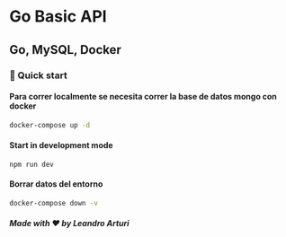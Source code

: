 # Go Basic API

## Go, MySQL, Docker

### 🚀 Quick start

#### Para correr localmente se necesita correr la base de datos mongo con docker

```bash
docker-compose up -d
```

#### Start in development mode

```shell
npm run dev 
```

#### Borrar datos del entorno

```bash
docker-compose down -v
```

##### Made with ❤️ by Leandro Arturi
